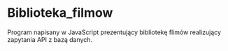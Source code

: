 # Biblioteka_filmow

Program napisany w JavaScript prezentujący bibliotekę flimów realizujący zapytania API z bazą danych.
